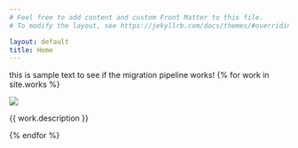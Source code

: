 ```yaml
---
# Feel free to add content and custom Front Matter to this file.
# To modify the layout, see https://jekyllrb.com/docs/themes/#overriding-theme-defaults

layout: default
title: Home 
---
```

this is sample text to see if the migration pipeline works!
{% for work in site.works %}
<div class="art-grp" id="art01">
    <div class="art-img-container">
        <a href="{{ work.url }}"><img class="art-img" src=".{{ work.image }}"/></a>
    </div>
    <div class="art-label-container">
        <p class="art-label">{{ work.description }}</p>
    </div>
</div>
{% endfor %}
